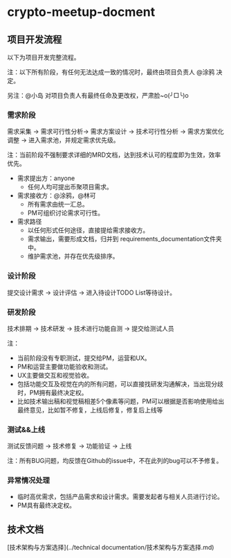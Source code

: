 # crypto-meetup-docment

## 项目开发流程

以下为项目开发完整流程。

注：以下所有阶段，有任何无法达成一致的情况时，最终由项目负责人 @涂鸦 决定。

另注：@小岛 对项目负责人有最终任命及更改权，严肃脸~o(╯□╰)o

### 需求阶段
需求采集 -> 需求可行性分析-> 需求方案设计 -> 技术可行性分析 -> 需求方案优化调整 -> 进入需求池，并规定需求优先级。

注：当前阶段不强制要求详细的MRD文档，达到技术认可的程度即为生效，效率优先。

* 需求提出方：anyone
  * 任何人均可提出币聚项目需求。
* 需求接收方：@涂鸦，@林可
  * 所有需求由统一汇总。
  * PM可组织讨论需求可行性。
* 需求路径
  * 以任何形式任何途径，直接提给需求接收方。
  * 需求输出，需要形成文档，归并到 requirements_documentation文件夹中。
  * 维护需求池，并存在优先级排序。

### 设计阶段

提交设计需求 -> 设计评估 -> 进入待设计TODO List等待设计。

### 研发阶段

技术排期 -> 技术研发 -> 技术进行功能自测 -> 提交给测试人员

注：
* 当前阶段没有专职测试，提交给PM，运营和UX。
* PM和运营主要做功能验收和测试。
* UX主要做交互和视觉验收。
* 包括功能交互及视觉在内的所有问题，可以直接找研发沟通解决，当出现分歧时，PM拥有最终决定权。
* 比如技术输出稿和视觉稿相差5个像素等问题，PM可以根据是否影响使用给出最终意见，比如暂不修复，上线后修复，修复后上线等

### 测试&&上线

测试反馈问题 -> 技术修复 -> 功能验证 -> 上线

注：所有BUG问题，均反馈在Github的issue中，不在此列的bug可以不予修复。

### 异常情况处理

* 临时高优需求，包括产品需求和设计需求。需要发起者与相关人员进行讨论。
* PM具有最终决定权。

## 技术文档
[技术架构与方案选择](../technical documentation/技术架构与方案选择.md)
